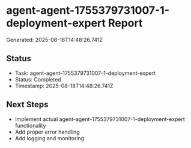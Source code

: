 # agent-agent-1755379731007-1-deployment-expert Report

Generated: 2025-08-18T14:48:26.741Z

## Status
- Task: agent-agent-1755379731007-1-deployment-expert
- Status: Completed
- Timestamp: 2025-08-18T14:48:26.741Z

## Next Steps
- Implement actual agent-agent-1755379731007-1-deployment-expert functionality
- Add proper error handling
- Add logging and monitoring
